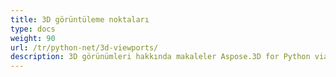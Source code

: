 ```yaml
---
title: 3D görüntüleme noktaları
type: docs
weight: 90
url: /tr/python-net/3d-viewports/
description: 3D görünümleri hakkında makaleler Aspose.3D for Python via .NET.
---
```

